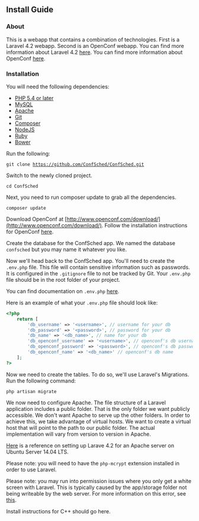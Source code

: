 ## Install Guide

### About
This is a webapp that contains a combination of technologies. First is a Laravel 4.2 webapp. Second is an OpenConf webapp. You can find more information about Laravel 4.2 [here](http://laravel.com/docs/4.2). You can find more information about OpenConf [here](http://www.openconf.com/support/).

### Installation

You will need the following dependencies:

* [PHP 5.4 or later](https://php.net/)
* [MySQL](https://www.mysql.com/)
* [Apache](https://httpd.apache.org/)
* [Git](http://git-scm.com/downloads)
* [Composer](https://getcomposer.org/download/)
* [NodeJS](https://nodejs.org)
* [Ruby](https://www.ruby-lang.org/en/downloads/)
* [Bower](http://bower.io/#install-bower)

Run the following:

<code>git clone https://github.com/ConfSched/ConfSched.git</code>

Switch to the newly cloned project.

<code>cd ConfSched</code>

Next, you need to run composer update to grab all the dependencies.

<code>composer update</code>

Download OpenConf at [http://www.openconf.com/download/](http://www.openconf.com/download/). Follow the installation instructions for OpenConf [here](http://www.openconf.com/documentation/install.php).

Create the database for the ConfSched app. We named the database <code>confsched</code> but you may name it whatever you like.

Now we'll head back to the ConfSched app. You'll need to create the <code>.env.php</code> file. This file will contain sensitive information such as passwords. It is configured in the <code>.gitignore</code> file to not be tracked by Git. Your <code>.env.php</code> file should be in the root folder of your project. 

You can find documentation on <code>.env.php</code> [here](http://laravel.com/docs/4.2/configuration#protecting-sensitive-configuration). 

Here is an example of what your <code>.env.php</code> file should look like:

```php
<?php
    return [
        'db_username' => '<username>', // username for your db
        'db_password' => '<password>', // password for your db
        'db_name' => '<db_name>', // name for your db
        'db_openconf_username' => '<username>', // openconf's db username
        'db_openconf_password' => '<password>', // openconf's db password
        'db_openconf_name' => '<db_name>' // openconf's db name
    ];
?>
```

Now we need to create the tables. To do so, we'll use Laravel's Migrations. Run the following command:

<code>php artisan migrate</code>

We now need to configure Apache. The file structure of a Laravel application includes a public folder. That is the only folder we want publicly accessible. We don't want Apache to serve up the other folders. In order to achieve this, we take advantage of virtual hosts. We want to create a virtual host that will point to the path to our public folder. The actual implementation will vary from version to version in Apache.

[Here](http://ulyssesonline.com/2014/07/24/install-laravel-4-2-on-ubuntu-server-14-04-lts/) is a reference on setting up Larave 4.2 for an Apache server on Ubuntu Server 14.04 LTS.

Please note: you will need to have the <code>php-mcrypt</code> extension installed in order to use Laravel.

Please note: you may run into permission issues where you only get a white screen with Laravel. This is typically caused by the app/storage folder not being writeable by the web server. For more information on this error, see [this](http://stackoverflow.com/questions/20678360/laravel-blank-white-screen).




Install instructions for C++ should go here.
